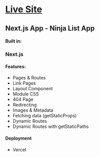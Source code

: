 <h1><a href="https://ninjaslist-rho.vercel.app/"> Live Site </a></h1>

<h2>Next.js App - Ninja List App</h2>

<h4>Built in:</h4>
<h3>Next.js</h3>
<h4>Features:</h4>
<ul>
    <li>Pages & Routes</li>
    <li>Link Pages</li>
    <li>Layout Component</li>
    <li>Module CSS</li>
    <li>404 Page</li>
    <li>Redirecting</li>
    <li>Images & Metadata</li>
    <li>Fetching data (getStaticProps)</li>
    <li>Dynamic Routes</li>
    <li>Dynamic Routes with getStaticPaths</li>
</ul>

<h4>Deployment</h4>
<ul>
<li>Vercel</li>
</ul>

